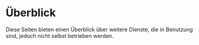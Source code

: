 # Überblick

Diese Seiten bieten einen Überblick über weitere Dienste, die in Benutzung sind, jedoch nicht selbst betrieben werden.